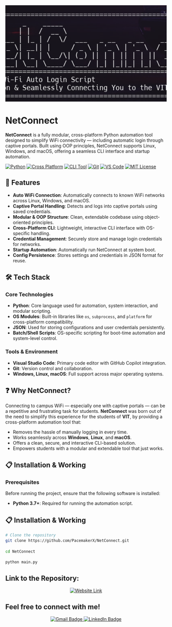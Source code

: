 <img src="./assets/image.png" alt="LinkedIn Automation" style="width:100%; height:300px; object-fit: cover;">
<br>

# NetConnect

**NetConnect** is a fully modular, cross-platform Python automation tool designed to simplify WiFi connectivity — including automatic login through captive portals. Built using OOP principles, NetConnect supports Linux, Windows, and macOS, offering a seamless CLI interface and startup automation.

[![Python](https://img.shields.io/badge/Python-3776AB?logo=python&logoColor=white)](#)
[![Cross Platform](https://img.shields.io/badge/Cross--Platform-00b894?logo=windows&logoColor=white&label=OS)](#)
[![CLI Tool](https://img.shields.io/badge/CLI%20Tool-4B8BBE?logo=terminal&logoColor=white)](#)
[![Git](https://img.shields.io/badge/Git-F05032?logo=git&logoColor=white)](#)
[![VS Code](https://custom-icon-badges.demolab.com/badge/VS%20Code-0078d7.svg?logo=visualstudiocode&logoColor=white)](#)
[![MIT License](https://img.shields.io/badge/License-MIT-green.svg)](#)



## 🚀 Features

-  **Auto WiFi Connection**: Automatically connects to known WiFi networks across Linux, Windows, and macOS.
-  **Captive Portal Handling**: Detects and logs into captive portals using saved credentials.
-  **Modular & OOP Structure**: Clean, extendable codebase using object-oriented principles.
-  **Cross-Platform CLI**: Lightweight, interactive CLI interface with OS-specific handling.
-  **Credential Management**: Securely store and manage login credentials for networks.
-  **Startup Automation**: Automatically run NetConnect at system boot.
-  **Config Persistence**: Stores settings and credentials in JSON format for reuse.

## 🛠️ Tech Stack

### Core Technologies

- **Python**: Core language used for automation, system interaction, and modular scripting.
- **OS Modules**: Built-in libraries like `os`, `subprocess`, and `platform` for cross-platform compatibility.
- **JSON**: Used for storing configurations and user credentials persistently.
- **Batch/Shell Scripts**: OS-specific scripting for boot-time automation and system-level control.

### Tools & Environment

- **Visual Studio Code**: Primary code editor with GitHub Copilot integration.
- **Git**: Version control and collaboration.
- **Windows, Linux, macOS**: Full support across major operating systems.

## ❓ Why NetConnect?

Connecting to campus WiFi — especially one with captive portals — can be a repetitive and frustrating task for students. **NetConnect** was born out of the need to simplify this experience for the students of **VIT**, by providing a cross-platform automation tool that:

- Removes the hassle of manually logging in every time.
- Works seamlessly across **Windows**, **Linux**, and **macOS**.
- Offers a clean, secure, and interactive CLI-based solution.
- Empowers students with a modular and extendable tool that just works.

## 📋 Installation & Working

### Prerequisites
Before running the project, ensure that the following software is installed:

- **Python 3.7+**: Required for running the automation script.



## 📋 Installation & Working

```bash
# Clone the repository
git clone https://github.com/PacemakerX/NetConnect.git

cd NetConnect

python main.py
```

## Link to the Repository:

<p align="center">
<a href="https://github.com/PacemakerX/NetConnect.git">
  <img src="https://user-images.githubusercontent.com/74038190/212749447-bfb7e725-6987-49d9-ae85-2015e3e7cc41.gif" alt="Website Link" style="width:800px; height:300px; object-fit: cover;">
</a>
<p>

## Feel free to connect with me!

<p align="center">
  <a href="mailto:sparsh.officialwork@gmail.com">
    <img src="https://img.shields.io/badge/Gmail-sparsh.officialwork@gmail.com-D14836?style=for-the-badge&logo=gmail&logoColor=white" alt="Gmail Badge" />
  </a>
  <a href="https://www.linkedin.com/in/sparshsoni">
    <img src="https://img.shields.io/badge/LinkedIn-Connect-blue?style=for-the-badge&logo=linkedin&logoColor=white" alt="LinkedIn Badge" />
  </a>
</p>
